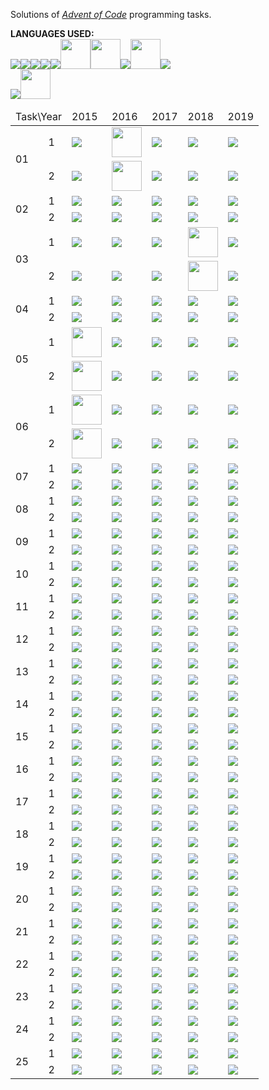 Solutions  of <cite>[Advent of Code][1]</cite> programming tasks.

**LANGUAGES USED:**<br>
<img src="https://img.icons8.com/color/48/000000/python.png"><img src="https://img.icons8.com/color/48/000000/java-coffee-cup-logo.png"/><img src="https://img.icons8.com/color/48/000000/c-programming.png"/><img src="https://img.icons8.com/color/48/000000/c-plus-plus-logo.png"/><img src="https://img.icons8.com/material/48/000000/haskell.png"/><img src="https://img.icons8.com/dusk/64/000000/scala.png" width="48" height="48"/><img src="https://www.r-project.org/logo/Rlogo.png" width="48" height="48"/><img src="https://img.icons8.com/color/48/000000/c-sharp-logo-2.png"/><img src="https://img.icons8.com/officel/80/000000/php-logo.png" width="48" height="48"/><img src="https://img.icons8.com/color/48/000000/javascript.png"/><br>
<img src="https://img.icons8.com/color/48/000000/kotlin.png"/><img src="https://www2.cs.arizona.edu/icon/wwwcube.gif" width="48" height="48"/><br><table>
<thead>
	<tr>
		<td colspan="2">Task\Year</td>
		<td>2015</td>
		<td>2016</td>
		<td>2017</td>
		<td>2018</td>
		<td>2019</td>
	</tr>
</thead>
<tbody>
	<tr>
		<td rowspan="2">01</td>
		<td>1</td>
		<td><img src="https://img.icons8.com/color/48/000000/java-coffee-cup-logo.png"/></td>
		<td><img src="https://www2.cs.arizona.edu/icon/wwwcube.gif" width="48" height="48"/></td>
		<td><img src="https://img.icons8.com/color/48/000000/c-programming.png"/></td>
		<td><img src="https://img.icons8.com/color/48/000000/delete-sign.png"/></td>
		<td><img src="https://img.icons8.com/color/48/000000/python.png"></td>
	</tr>
	<tr>
		<td>2</td>
		<td><img src="https://img.icons8.com/color/48/000000/java-coffee-cup-logo.png"/></td>
		<td><img src="https://www2.cs.arizona.edu/icon/wwwcube.gif" width="48" height="48"/></td>
		<td><img src="https://img.icons8.com/color/48/000000/c-programming.png"/></td>
		<td><img src="https://img.icons8.com/color/48/000000/delete-sign.png"/></td>
		<td><img src="https://img.icons8.com/color/48/000000/python.png"></td>
	</tr>
	<tr>
		<td rowspan="2">02</td>
		<td>1</td>
		<td><img src="https://img.icons8.com/color/48/000000/javascript.png"/></td>
		<td><img src="https://img.icons8.com/color/48/000000/c-plus-plus-logo.png"/></td>
		<td><img src="https://img.icons8.com/color/48/000000/python.png"></td>
		<td><img src="https://img.icons8.com/material/48/000000/haskell.png"/></td>
		<td><img src="https://img.icons8.com/color/48/000000/python.png"></td>
	</tr>
	<tr>
		<td>2</td>
		<td><img src="https://img.icons8.com/color/48/000000/javascript.png"/></td>
		<td><img src="https://img.icons8.com/color/48/000000/c-plus-plus-logo.png"/></td>
		<td><img src="https://img.icons8.com/color/48/000000/python.png"></td>
		<td><img src="https://img.icons8.com/material/48/000000/haskell.png"/></td>
		<td><img src="https://img.icons8.com/color/48/000000/python.png"></td>
	</tr>
	<tr>
		<td rowspan="2">03</td>
		<td>1</td>
		<td><img src="https://img.icons8.com/color/48/000000/python.png"></td>
		<td><img src="https://img.icons8.com/color/48/000000/delete-sign.png"/></td>
		<td><img src="https://img.icons8.com/color/48/000000/python.png"></td>
		<td><img src="https://img.icons8.com/dusk/64/000000/scala.png" width="48" height="48"/></td>
		<td><img src="https://img.icons8.com/color/48/000000/python.png"></td>
	</tr>
	<tr>
		<td>2</td>
		<td><img src="https://img.icons8.com/color/48/000000/python.png"></td>
		<td><img src="https://img.icons8.com/color/48/000000/delete-sign.png"/></td>
		<td><img src="https://img.icons8.com/color/48/000000/python.png"></td>
		<td><img src="https://img.icons8.com/dusk/64/000000/scala.png" width="48" height="48"/></td>
		<td><img src="https://img.icons8.com/color/48/000000/python.png"></td>
	</tr>
	<tr>
		<td rowspan="2">04</td>
		<td>1</td>
		<td><img src="https://img.icons8.com/color/48/000000/c-sharp-logo-2.png"/></td>
		<td><img src="https://img.icons8.com/color/48/000000/delete-sign.png"/></td>
		<td><img src="https://img.icons8.com/color/48/000000/python.png"></td>
		<td><img src="https://img.icons8.com/color/48/000000/kotlin.png"/></td>
		<td><img src="https://img.icons8.com/color/48/000000/python.png"></td>
	</tr>
	<tr>
		<td>2</td>
		<td><img src="https://img.icons8.com/color/48/000000/c-sharp-logo-2.png"/></td>
		<td><img src="https://img.icons8.com/color/48/000000/delete-sign.png"/></td>
		<td><img src="https://img.icons8.com/color/48/000000/python.png"></td>
		<td><img src="https://img.icons8.com/color/48/000000/kotlin.png"/></td>
		<td><img src="https://img.icons8.com/color/48/000000/python.png"></td>
	</tr>
	<tr>
		<td rowspan="2">05</td>
		<td>1</td>
		<td><img src="https://img.icons8.com/officel/80/000000/php-logo.png" width="48" height="48"/></td>
		<td><img src="https://img.icons8.com/color/48/000000/delete-sign.png"/></td>
		<td><img src="https://img.icons8.com/color/48/000000/python.png"></td>
		<td><img src="https://img.icons8.com/color/48/000000/delete-sign.png"/></td>
		<td><img src="https://img.icons8.com/color/48/000000/python.png"></td>
	</tr>
	<tr>
		<td>2</td>
		<td><img src="https://img.icons8.com/officel/80/000000/php-logo.png" width="48" height="48"/></td>
		<td><img src="https://img.icons8.com/color/48/000000/delete-sign.png"/></td>
		<td><img src="https://img.icons8.com/color/48/000000/python.png"></td>
		<td><img src="https://img.icons8.com/color/48/000000/delete-sign.png"/></td>
		<td><img src="https://img.icons8.com/color/48/000000/python.png"></td>
	</tr>
	<tr>
		<td rowspan="2">06</td>
		<td>1</td>
		<td><img src="https://www.r-project.org/logo/Rlogo.png" width="48" height="48"/></td>
		<td><img src="https://img.icons8.com/color/48/000000/delete-sign.png"/></td>
		<td><img src="https://img.icons8.com/color/48/000000/python.png"></td>
		<td><img src="https://img.icons8.com/color/48/000000/delete-sign.png"/></td>
		<td><img src="https://img.icons8.com/color/48/000000/python.png"></td>
	</tr>
	<tr>
		<td>2</td>
		<td><img src="https://www.r-project.org/logo/Rlogo.png" width="48" height="48"/></td>
		<td><img src="https://img.icons8.com/color/48/000000/delete-sign.png"/></td>
		<td><img src="https://img.icons8.com/color/48/000000/python.png"></td>
		<td><img src="https://img.icons8.com/color/48/000000/delete-sign.png"/></td>
		<td><img src="https://img.icons8.com/color/48/000000/python.png"></td>
	</tr>
	<tr>
		<td rowspan="2">07</td>
		<td>1</td>
		<td><img src="https://img.icons8.com/color/48/000000/delete-sign.png"/></td>
		<td><img src="https://img.icons8.com/color/48/000000/delete-sign.png"/></td>
		<td><img src="https://img.icons8.com/color/48/000000/python.png"></td>
		<td><img src="https://img.icons8.com/color/48/000000/delete-sign.png"/></td>
		<td><img src="https://img.icons8.com/color/48/000000/python.png"></td>
	</tr>
	<tr>
		<td>2</td>
		<td><img src="https://img.icons8.com/color/48/000000/delete-sign.png"/></td>
		<td><img src="https://img.icons8.com/color/48/000000/delete-sign.png"/></td>
		<td><img src="https://img.icons8.com/color/48/000000/python.png"></td>
		<td><img src="https://img.icons8.com/color/48/000000/delete-sign.png"/></td>
		<td><img src="https://img.icons8.com/color/48/000000/python.png"></td>
	</tr>
	<tr>
		<td rowspan="2">08</td>
		<td>1</td>
		<td><img src="https://img.icons8.com/color/48/000000/delete-sign.png"/></td>
		<td><img src="https://img.icons8.com/color/48/000000/delete-sign.png"/></td>
		<td><img src="https://img.icons8.com/color/48/000000/delete-sign.png"/></td>
		<td><img src="https://img.icons8.com/color/48/000000/delete-sign.png"/></td>
		<td><img src="https://img.icons8.com/color/48/000000/python.png"></td>
	</tr>
	<tr>
		<td>2</td>
		<td><img src="https://img.icons8.com/color/48/000000/delete-sign.png"/></td>
		<td><img src="https://img.icons8.com/color/48/000000/delete-sign.png"/></td>
		<td><img src="https://img.icons8.com/color/48/000000/delete-sign.png"/></td>
		<td><img src="https://img.icons8.com/color/48/000000/delete-sign.png"/></td>
		<td><img src="https://img.icons8.com/color/48/000000/python.png"></td>
	</tr>
	<tr>
		<td rowspan="2">09</td>
		<td>1</td>
		<td><img src="https://img.icons8.com/color/48/000000/delete-sign.png"/></td>
		<td><img src="https://img.icons8.com/color/48/000000/delete-sign.png"/></td>
		<td><img src="https://img.icons8.com/color/48/000000/delete-sign.png"/></td>
		<td><img src="https://img.icons8.com/color/48/000000/delete-sign.png"/></td>
		<td><img src="https://img.icons8.com/color/48/000000/python.png"></td>
	</tr>
	<tr>
		<td>2</td>
		<td><img src="https://img.icons8.com/color/48/000000/delete-sign.png"/></td>
		<td><img src="https://img.icons8.com/color/48/000000/delete-sign.png"/></td>
		<td><img src="https://img.icons8.com/color/48/000000/delete-sign.png"/></td>
		<td><img src="https://img.icons8.com/color/48/000000/delete-sign.png"/></td>
		<td><img src="https://img.icons8.com/color/48/000000/python.png"></td>
	</tr>
	<tr>
		<td rowspan="2">10</td>
		<td>1</td>
		<td><img src="https://img.icons8.com/color/48/000000/delete-sign.png"/></td>
		<td><img src="https://img.icons8.com/color/48/000000/delete-sign.png"/></td>
		<td><img src="https://img.icons8.com/color/48/000000/delete-sign.png"/></td>
		<td><img src="https://img.icons8.com/color/48/000000/delete-sign.png"/></td>
		<td><img src="https://img.icons8.com/color/48/000000/python.png"></td>
	</tr>
	<tr>
		<td>2</td>
		<td><img src="https://img.icons8.com/color/48/000000/delete-sign.png"/></td>
		<td><img src="https://img.icons8.com/color/48/000000/delete-sign.png"/></td>
		<td><img src="https://img.icons8.com/color/48/000000/delete-sign.png"/></td>
		<td><img src="https://img.icons8.com/color/48/000000/delete-sign.png"/></td>
		<td><img src="https://img.icons8.com/color/48/000000/python.png"></td>
	</tr>
	<tr>
		<td rowspan="2">11</td>
		<td>1</td>
		<td><img src="https://img.icons8.com/color/48/000000/delete-sign.png"/></td>
		<td><img src="https://img.icons8.com/color/48/000000/delete-sign.png"/></td>
		<td><img src="https://img.icons8.com/color/48/000000/delete-sign.png"/></td>
		<td><img src="https://img.icons8.com/color/48/000000/delete-sign.png"/></td>
		<td><img src="https://img.icons8.com/color/48/000000/python.png"></td>
	</tr>
	<tr>
		<td>2</td>
		<td><img src="https://img.icons8.com/color/48/000000/delete-sign.png"/></td>
		<td><img src="https://img.icons8.com/color/48/000000/delete-sign.png"/></td>
		<td><img src="https://img.icons8.com/color/48/000000/delete-sign.png"/></td>
		<td><img src="https://img.icons8.com/color/48/000000/delete-sign.png"/></td>
		<td><img src="https://img.icons8.com/color/48/000000/python.png"></td>
	</tr>
	<tr>
		<td rowspan="2">12</td>
		<td>1</td>
		<td><img src="https://img.icons8.com/color/48/000000/delete-sign.png"/></td>
		<td><img src="https://img.icons8.com/color/48/000000/delete-sign.png"/></td>
		<td><img src="https://img.icons8.com/color/48/000000/delete-sign.png"/></td>
		<td><img src="https://img.icons8.com/color/48/000000/delete-sign.png"/></td>
		<td><img src="https://img.icons8.com/color/48/000000/python.png"></td>
	</tr>
	<tr>
		<td>2</td>
		<td><img src="https://img.icons8.com/color/48/000000/delete-sign.png"/></td>
		<td><img src="https://img.icons8.com/color/48/000000/delete-sign.png"/></td>
		<td><img src="https://img.icons8.com/color/48/000000/delete-sign.png"/></td>
		<td><img src="https://img.icons8.com/color/48/000000/delete-sign.png"/></td>
		<td><img src="https://img.icons8.com/color/48/000000/python.png"></td>
	</tr>
	<tr>
		<td rowspan="2">13</td>
		<td>1</td>
		<td><img src="https://img.icons8.com/color/48/000000/delete-sign.png"/></td>
		<td><img src="https://img.icons8.com/color/48/000000/delete-sign.png"/></td>
		<td><img src="https://img.icons8.com/color/48/000000/delete-sign.png"/></td>
		<td><img src="https://img.icons8.com/color/48/000000/delete-sign.png"/></td>
		<td><img src="https://img.icons8.com/color/48/000000/python.png"></td>
	</tr>
	<tr>
		<td>2</td>
		<td><img src="https://img.icons8.com/color/48/000000/delete-sign.png"/></td>
		<td><img src="https://img.icons8.com/color/48/000000/delete-sign.png"/></td>
		<td><img src="https://img.icons8.com/color/48/000000/delete-sign.png"/></td>
		<td><img src="https://img.icons8.com/color/48/000000/delete-sign.png"/></td>
		<td><img src="https://img.icons8.com/color/48/000000/more.png"/></td>
	</tr>
	<tr>
		<td rowspan="2">14</td>
		<td>1</td>
		<td><img src="https://img.icons8.com/color/48/000000/delete-sign.png"/></td>
		<td><img src="https://img.icons8.com/color/48/000000/delete-sign.png"/></td>
		<td><img src="https://img.icons8.com/color/48/000000/delete-sign.png"/></td>
		<td><img src="https://img.icons8.com/color/48/000000/delete-sign.png"/></td>
		<td><img src="https://img.icons8.com/color/48/000000/python.png"></td>
	</tr>
	<tr>
		<td>2</td>
		<td><img src="https://img.icons8.com/color/48/000000/delete-sign.png"/></td>
		<td><img src="https://img.icons8.com/color/48/000000/delete-sign.png"/></td>
		<td><img src="https://img.icons8.com/color/48/000000/delete-sign.png"/></td>
		<td><img src="https://img.icons8.com/color/48/000000/delete-sign.png"/></td>
		<td><img src="https://img.icons8.com/color/48/000000/more.png"/></td>
	</tr>
	<tr>
		<td rowspan="2">15</td>
		<td>1</td>
		<td><img src="https://img.icons8.com/color/48/000000/delete-sign.png"/></td>
		<td><img src="https://img.icons8.com/color/48/000000/delete-sign.png"/></td>
		<td><img src="https://img.icons8.com/color/48/000000/delete-sign.png"/></td>
		<td><img src="https://img.icons8.com/color/48/000000/delete-sign.png"/></td>
		<td><img src="https://img.icons8.com/color/48/000000/more.png"/></td>
	</tr>
	<tr>
		<td>2</td>
		<td><img src="https://img.icons8.com/color/48/000000/delete-sign.png"/></td>
		<td><img src="https://img.icons8.com/color/48/000000/delete-sign.png"/></td>
		<td><img src="https://img.icons8.com/color/48/000000/delete-sign.png"/></td>
		<td><img src="https://img.icons8.com/color/48/000000/delete-sign.png"/></td>
		<td><img src="https://img.icons8.com/color/48/000000/delete-sign.png"/></td>
	</tr>
	<tr>
		<td rowspan="2">16</td>
		<td>1</td>
		<td><img src="https://img.icons8.com/color/48/000000/delete-sign.png"/></td>
		<td><img src="https://img.icons8.com/color/48/000000/delete-sign.png"/></td>
		<td><img src="https://img.icons8.com/color/48/000000/delete-sign.png"/></td>
		<td><img src="https://img.icons8.com/color/48/000000/delete-sign.png"/></td>
		<td><img src="https://img.icons8.com/color/48/000000/python.png"></td>
	</tr>
	<tr>
		<td>2</td>
		<td><img src="https://img.icons8.com/color/48/000000/delete-sign.png"/></td>
		<td><img src="https://img.icons8.com/color/48/000000/delete-sign.png"/></td>
		<td><img src="https://img.icons8.com/color/48/000000/delete-sign.png"/></td>
		<td><img src="https://img.icons8.com/color/48/000000/delete-sign.png"/></td>
		<td><img src="https://img.icons8.com/color/48/000000/delete-sign.png"/></td>
	</tr>
	<tr>
		<td rowspan="2">17</td>
		<td>1</td>
		<td><img src="https://img.icons8.com/color/48/000000/delete-sign.png"/></td>
		<td><img src="https://img.icons8.com/color/48/000000/delete-sign.png"/></td>
		<td><img src="https://img.icons8.com/color/48/000000/delete-sign.png"/></td>
		<td><img src="https://img.icons8.com/color/48/000000/delete-sign.png"/></td>
		<td><img src="https://img.icons8.com/color/48/000000/delete-sign.png"/></td>
	</tr>
	<tr>
		<td>2</td>
		<td><img src="https://img.icons8.com/color/48/000000/delete-sign.png"/></td>
		<td><img src="https://img.icons8.com/color/48/000000/delete-sign.png"/></td>
		<td><img src="https://img.icons8.com/color/48/000000/delete-sign.png"/></td>
		<td><img src="https://img.icons8.com/color/48/000000/delete-sign.png"/></td>
		<td><img src="https://img.icons8.com/color/48/000000/delete-sign.png"/></td>
	</tr>
	<tr>
		<td rowspan="2">18</td>
		<td>1</td>
		<td><img src="https://img.icons8.com/color/48/000000/delete-sign.png"/></td>
		<td><img src="https://img.icons8.com/color/48/000000/delete-sign.png"/></td>
		<td><img src="https://img.icons8.com/color/48/000000/delete-sign.png"/></td>
		<td><img src="https://img.icons8.com/color/48/000000/delete-sign.png"/></td>
		<td><img src="https://img.icons8.com/color/48/000000/delete-sign.png"/></td>
	</tr>
	<tr>
		<td>2</td>
		<td><img src="https://img.icons8.com/color/48/000000/delete-sign.png"/></td>
		<td><img src="https://img.icons8.com/color/48/000000/delete-sign.png"/></td>
		<td><img src="https://img.icons8.com/color/48/000000/delete-sign.png"/></td>
		<td><img src="https://img.icons8.com/color/48/000000/delete-sign.png"/></td>
		<td><img src="https://img.icons8.com/color/48/000000/delete-sign.png"/></td>
	</tr>
	<tr>
		<td rowspan="2">19</td>
		<td>1</td>
		<td><img src="https://img.icons8.com/color/48/000000/delete-sign.png"/></td>
		<td><img src="https://img.icons8.com/color/48/000000/delete-sign.png"/></td>
		<td><img src="https://img.icons8.com/color/48/000000/delete-sign.png"/></td>
		<td><img src="https://img.icons8.com/color/48/000000/delete-sign.png"/></td>
		<td><img src="https://img.icons8.com/color/48/000000/delete-sign.png"/></td>
	</tr>
	<tr>
		<td>2</td>
		<td><img src="https://img.icons8.com/color/48/000000/delete-sign.png"/></td>
		<td><img src="https://img.icons8.com/color/48/000000/delete-sign.png"/></td>
		<td><img src="https://img.icons8.com/color/48/000000/delete-sign.png"/></td>
		<td><img src="https://img.icons8.com/color/48/000000/delete-sign.png"/></td>
		<td><img src="https://img.icons8.com/color/48/000000/delete-sign.png"/></td>
	</tr>
	<tr>
		<td rowspan="2">20</td>
		<td>1</td>
		<td><img src="https://img.icons8.com/color/48/000000/delete-sign.png"/></td>
		<td><img src="https://img.icons8.com/color/48/000000/delete-sign.png"/></td>
		<td><img src="https://img.icons8.com/color/48/000000/delete-sign.png"/></td>
		<td><img src="https://img.icons8.com/color/48/000000/delete-sign.png"/></td>
		<td><img src="https://img.icons8.com/color/48/000000/delete-sign.png"/></td>
	</tr>
	<tr>
		<td>2</td>
		<td><img src="https://img.icons8.com/color/48/000000/delete-sign.png"/></td>
		<td><img src="https://img.icons8.com/color/48/000000/delete-sign.png"/></td>
		<td><img src="https://img.icons8.com/color/48/000000/delete-sign.png"/></td>
		<td><img src="https://img.icons8.com/color/48/000000/delete-sign.png"/></td>
		<td><img src="https://img.icons8.com/color/48/000000/delete-sign.png"/></td>
	</tr>
	<tr>
		<td rowspan="2">21</td>
		<td>1</td>
		<td><img src="https://img.icons8.com/color/48/000000/delete-sign.png"/></td>
		<td><img src="https://img.icons8.com/color/48/000000/delete-sign.png"/></td>
		<td><img src="https://img.icons8.com/color/48/000000/delete-sign.png"/></td>
		<td><img src="https://img.icons8.com/color/48/000000/delete-sign.png"/></td>
		<td><img src="https://img.icons8.com/color/48/000000/delete-sign.png"/></td>
	</tr>
	<tr>
		<td>2</td>
		<td><img src="https://img.icons8.com/color/48/000000/delete-sign.png"/></td>
		<td><img src="https://img.icons8.com/color/48/000000/delete-sign.png"/></td>
		<td><img src="https://img.icons8.com/color/48/000000/delete-sign.png"/></td>
		<td><img src="https://img.icons8.com/color/48/000000/delete-sign.png"/></td>
		<td><img src="https://img.icons8.com/color/48/000000/delete-sign.png"/></td>
	</tr>
	<tr>
		<td rowspan="2">22</td>
		<td>1</td>
		<td><img src="https://img.icons8.com/color/48/000000/delete-sign.png"/></td>
		<td><img src="https://img.icons8.com/color/48/000000/delete-sign.png"/></td>
		<td><img src="https://img.icons8.com/color/48/000000/delete-sign.png"/></td>
		<td><img src="https://img.icons8.com/color/48/000000/delete-sign.png"/></td>
		<td><img src="https://img.icons8.com/color/48/000000/python.png"></td>
	</tr>
	<tr>
		<td>2</td>
		<td><img src="https://img.icons8.com/color/48/000000/delete-sign.png"/></td>
		<td><img src="https://img.icons8.com/color/48/000000/delete-sign.png"/></td>
		<td><img src="https://img.icons8.com/color/48/000000/delete-sign.png"/></td>
		<td><img src="https://img.icons8.com/color/48/000000/delete-sign.png"/></td>
		<td><img src="https://img.icons8.com/color/48/000000/more.png"/></td>
	</tr>
	<tr>
		<td rowspan="2">23</td>
		<td>1</td>
		<td><img src="https://img.icons8.com/color/48/000000/delete-sign.png"/></td>
		<td><img src="https://img.icons8.com/color/48/000000/delete-sign.png"/></td>
		<td><img src="https://img.icons8.com/color/48/000000/delete-sign.png"/></td>
		<td><img src="https://img.icons8.com/color/48/000000/delete-sign.png"/></td>
		<td><img src="https://img.icons8.com/color/48/000000/delete-sign.png"/></td>
	</tr>
	<tr>
		<td>2</td>
		<td><img src="https://img.icons8.com/color/48/000000/delete-sign.png"/></td>
		<td><img src="https://img.icons8.com/color/48/000000/delete-sign.png"/></td>
		<td><img src="https://img.icons8.com/color/48/000000/delete-sign.png"/></td>
		<td><img src="https://img.icons8.com/color/48/000000/delete-sign.png"/></td>
		<td><img src="https://img.icons8.com/color/48/000000/delete-sign.png"/></td>
	</tr>
	<tr>
		<td rowspan="2">24</td>
		<td>1</td>
		<td><img src="https://img.icons8.com/color/48/000000/delete-sign.png"/></td>
		<td><img src="https://img.icons8.com/color/48/000000/delete-sign.png"/></td>
		<td><img src="https://img.icons8.com/color/48/000000/delete-sign.png"/></td>
		<td><img src="https://img.icons8.com/color/48/000000/delete-sign.png"/></td>
		<td><img src="https://img.icons8.com/color/48/000000/python.png"></td>
	</tr>
	<tr>
		<td>2</td>
		<td><img src="https://img.icons8.com/color/48/000000/delete-sign.png"/></td>
		<td><img src="https://img.icons8.com/color/48/000000/delete-sign.png"/></td>
		<td><img src="https://img.icons8.com/color/48/000000/delete-sign.png"/></td>
		<td><img src="https://img.icons8.com/color/48/000000/delete-sign.png"/></td>
		<td><img src="https://img.icons8.com/color/48/000000/more.png"/></td>
	</tr>
	<tr>
		<td rowspan="2">25</td>
		<td>1</td>
		<td><img src="https://img.icons8.com/color/48/000000/delete-sign.png"/></td>
		<td><img src="https://img.icons8.com/color/48/000000/delete-sign.png"/></td>
		<td><img src="https://img.icons8.com/color/48/000000/delete-sign.png"/></td>
		<td><img src="https://img.icons8.com/color/48/000000/delete-sign.png"/></td>
		<td><img src="https://img.icons8.com/color/48/000000/delete-sign.png"/></td>
	</tr>
	<tr>
		<td>2</td>
		<td><img src="https://img.icons8.com/color/48/000000/delete-sign.png"/></td>
		<td><img src="https://img.icons8.com/color/48/000000/delete-sign.png"/></td>
		<td><img src="https://img.icons8.com/color/48/000000/delete-sign.png"/></td>
		<td><img src="https://img.icons8.com/color/48/000000/delete-sign.png"/></td>
		<td><img src="https://img.icons8.com/color/48/000000/delete-sign.png"/></td>
	</tr>
</tbody>
</table>

[1]: https://adventofcode.com/
